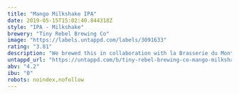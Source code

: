 ```yaml
---
title: "Mango Milkshake IPA"
date: 2019-05-15T15:02:40.844318Z
style: "IPA - Milkshake"
brewery: "Tiny Rebel Brewing Co"
image: "https://labels.untappd.com/labels/3091633"
rating: "3.81"
description: "We brewed this in collaboration with la Brasserie du Mont Salève, and the best way to describe it would be 'Mango Milkshake with a bucket load of hops.'"
untappd_url: "https://untappd.com/b/tiny-rebel-brewing-co-mango-milkshake-ipa/3091633"
abv: "4.2"
ibu: "0"
robots: noindex,nofollow
---
```

